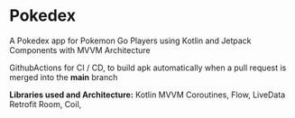 # Pokedex
A Pokedex app for Pokemon Go Players using Kotlin and Jetpack Components with MVVM Architecture

GithubActions for CI / CD, to build apk automatically when a pull request is merged into the **main** branch

**Libraries used and Architecture:**
Kotlin
MVVM
Coroutines, Flow, LiveData
Retrofit
Room,
Coil,

